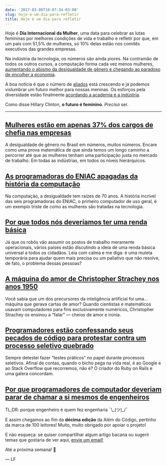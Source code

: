 ```yaml
---
date: '2017-03-08T10:07:34-03:00'
slug: hoje-e-um-dia-para-refletir
title: Hoje é um dia para refletir
---
```

Hoje é **Dia Internacional da Mulher**, uma data para celebrar as lutas femininas por melhores condições de vida e trabalho e refletir por que, em um país com 51,5% de mulheres, só 10% delas estão nos comitês executivos das grandes empresas.

Na indústria da tecnologia, os números são ainda piores. Na contramão de todos os outros cursos, a computação forma cada vez menos mulheres, [aumentando o abismo da desigualdade de gênero e chegando ao paradoxo de _encolher_ a economia](https://alemdocodigo.com.br/issues/a-desigualdade-de-genero-esta-matando-a-economia-41341).

A boa notícia é que o número de [aliados](https://alemdocodigo.com.br/issues/como-e-ser-velho-na-industria-da-tecnologia-42075) está crescendo e já podemos vislumbrar um futuro melhor para nossas meninas. Os esforços pela diversidade estão finalmente [acordando a academia e a indústria](https://alemdocodigo.com.br/issues/mulheres-na-tecnologia-e-a-sindrome-do-impostor-44123).

Como disse Hillary Clinton, **o futuro é feminino**. _Precisa_ ser.

* * *

## [Mulheres estão em apenas 37% dos cargos de chefia nas empresas](http://oglobo.globo.com/economia/mulheres-estao-em-apenas-37-dos-cargos-de-chefia-nas-empresas-21013908)

A desigualdade de gênero no Brasil em números, muitos números. Encare como uma prova matemática de que ainda temos um longo caminho a percorrer até que as mulheres tenham uma participação justa no mercado de trabalho. Em todas as indústrias, em todos os níveis hierárquicos.

## [As programadoras do ENIAC apagadas da história da computação](https://lfbittencourt.com/mulheres-programadoras-eniac-b68503ef05f6?gi=4ecc5f381fc4)

Na computação, a desigualdade tem raízes de 70 anos. A história incrível das seis programadoras do ENIAC, o primeiro computador de uso geral, é um exemplo triste de como as mulheres são tratadas na tecnologia.

## [Por que todos nós deveríamos ter uma renda básica](https://www.weforum.org/agenda/2017/01/why-we-should-all-have-a-basic-income)

Já que os robôs vão assumir os postos de trabalho meramente operacionais, vários países estão discutindo a ideia de uma renda básica universal a todos os cidadãos. Leia com calma e me diga: é uma muleta temporária para ajudar quem mais precisa ou um paliativo que não resolve, de fato, o problema dessas pessoas?

## [A máquina do amor de Christopher Strachey nos anos 1950](https://www.newyorker.com/tech/elements/christopher-stracheys-nineteen-fifties-love-machine)

Você sabia que um dos precursores da inteligência artificial foi uma… máquina que gerava cartas de amor? Quando cientistas e matemáticos usavam computadores para fins exclusivamente numéricos, Christopher Strachey os ensinou a “falar” — cheios de amor e ironia.

## [Programadores estão confessando seus pecados de código para protestar contra um processo seletivo quebrado](https://theoutline.com/post/1166/programmers-are-confessing-their-coding-sins-to-protest-a-broken-job-interview-process)

Sempre detestei fazer “testes práticos” no papel durante processos seletivos. Afinal de contas, quando o bicho pega na vida real, é ao Google e ao Stack Overflow que recorremos, não é? O criador do Ruby on Rails e uma galera concordam.

## [Por que programadores de computador deveriam parar de chamar a si mesmos de engenheiros](https://www.theatlantic.com/technology/archive/2015/11/programmers-should-not-call-themselves-engineers/414271/)

TL;DR: porque engenheiro é quem fez engenharia ¯\\\_(ツ)\_/¯

E assim chegamos ao fim da **décima edição** da Além do Código, pertinho da marca de 100 leitores! Muito, muito obrigado por apoiar o projeto!  

E não esqueça: se quiser compartilhar algum artigo bacana ou sugerir temas que gostaria de ver aqui, [envie um email!](/cdn-cgi/l/email-protection#39585d5a79555f5b504d4d5c575a564c4b4d175a5654064a4c5b535c5a4d046a4c5e5c4a4d1c7a0a1c780a561c0b095d5c1c0b09584b4d505e561f585449024c4d54665a58544958505e570478551c7a0a1c7800541c0b095d561c0b097a1c7a0a1c7b0a5d505e561f585449024c4d5466545c5d504c54045c545850551f585449024c4d54664a564c4b5a5c046b5c4f4c5c1c0b09575c4e4a555c4d4d5c4b)

Até a próxima semana! 👩

— LF
